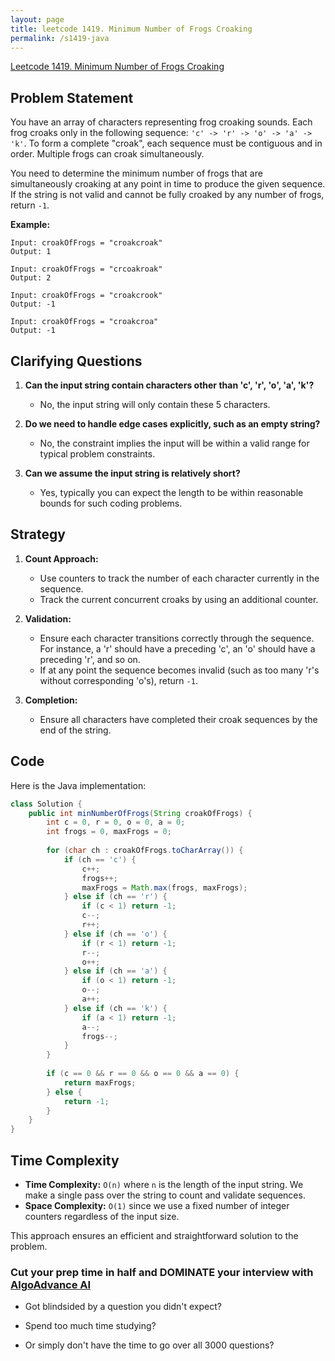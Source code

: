 ```yaml
---
layout: page
title: leetcode 1419. Minimum Number of Frogs Croaking
permalink: /s1419-java
---
```

[Leetcode 1419. Minimum Number of Frogs Croaking](https://algoadvance.github.io/algoadvance/l1419)
## Problem Statement

You have an array of characters representing frog croaking sounds. Each frog croaks only in the following sequence: `'c' -> 'r' -> 'o' -> 'a' -> 'k'`. To form a complete "croak", each sequence must be contiguous and in order. Multiple frogs can croak simultaneously. 

You need to determine the minimum number of frogs that are simultaneously croaking at any point in time to produce the given sequence. If the string is not valid and cannot be fully croaked by any number of frogs, return `-1`.

**Example:**
```text
Input: croakOfFrogs = "croakcroak"
Output: 1 

Input: croakOfFrogs = "crcoakroak"
Output: 2

Input: croakOfFrogs = "croakcrook"
Output: -1

Input: croakOfFrogs = "croakcroa"
Output: -1
```

## Clarifying Questions

1. **Can the input string contain characters other than 'c', 'r', 'o', 'a', 'k'?**
   - No, the input string will only contain these 5 characters.

2. **Do we need to handle edge cases explicitly, such as an empty string?**
   - No, the constraint implies the input will be within a valid range for typical problem constraints.

3. **Can we assume the input string is relatively short?**
   - Yes, typically you can expect the length to be within reasonable bounds for such coding problems.

## Strategy

1. **Count Approach:** 
    - Use counters to track the number of each character currently in the sequence.
    - Track the current concurrent croaks by using an additional counter.
  
2. **Validation:**
    - Ensure each character transitions correctly through the sequence. For instance, a 'r' should have a preceding 'c', an 'o' should have a preceding 'r', and so on.
    - If at any point the sequence becomes invalid (such as too many 'r's without corresponding 'o's), return `-1`.

3. **Completion:**
    - Ensure all characters have completed their croak sequences by the end of the string.

## Code

Here is the Java implementation:

```java
class Solution {
    public int minNumberOfFrogs(String croakOfFrogs) {
        int c = 0, r = 0, o = 0, a = 0;
        int frogs = 0, maxFrogs = 0;
        
        for (char ch : croakOfFrogs.toCharArray()) {
            if (ch == 'c') {
                c++;
                frogs++;
                maxFrogs = Math.max(frogs, maxFrogs);
            } else if (ch == 'r') {
                if (c < 1) return -1;
                c--;
                r++;
            } else if (ch == 'o') {
                if (r < 1) return -1;
                r--;
                o++;
            } else if (ch == 'a') {
                if (o < 1) return -1;
                o--;
                a++;
            } else if (ch == 'k') {
                if (a < 1) return -1;
                a--;
                frogs--;
            }
        }
        
        if (c == 0 && r == 0 && o == 0 && a == 0) {
            return maxFrogs;
        } else {
            return -1;
        }
    }
}
```

## Time Complexity

- **Time Complexity:** `O(n)` where `n` is the length of the input string. We make a single pass over the string to count and validate sequences.
- **Space Complexity:** `O(1)` since we use a fixed number of integer counters regardless of the input size.

This approach ensures an efficient and straightforward solution to the problem.


### Cut your prep time in half and DOMINATE your interview with [AlgoAdvance AI](https://algoAdvance.com)

- Got blindsided by a question you didn't expect?

- Spend too much time studying?

- Or simply don't have the time to go over all 3000 questions?

